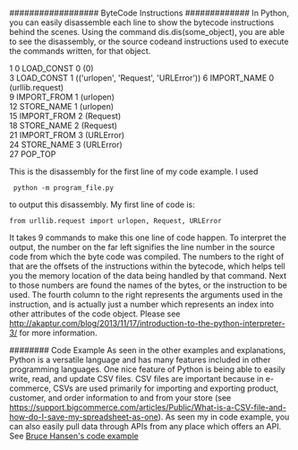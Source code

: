 
################## ByteCode Instructions #############
In Python, you can easily disassemble each line to show the bytecode instructions behind the scenes.
Using the command dis.dis(some_object), you are able to see the disassembly, or the source codeand instructions used to execute the commands written, for that object. 

  1          0 LOAD_CONST               0 (0)								   
             3 LOAD_CONST               1 (('urlopen', 'Request', 'URLError')) 
             6 IMPORT_NAME              0 (urllib.request)					   
             9 IMPORT_FROM              1 (urlopen)							   
             12 STORE_NAME               1 (urlopen)							
             15 IMPORT_FROM              2 (Request)							
             18 STORE_NAME               2 (Request)							
             21 IMPORT_FROM              3 (URLError)						   
             24 STORE_NAME               3 (URLError)						   
             27 POP_TOP        


This is the disassembly for the first line of my code example. I used

```
 python -m program_file.py 
```

 to output this disassembly. My first line of code is:

```
from urllib.request import urlopen, Request, URLError
```

It takes 9 commands to make this one line of code happen. To interpret the output, the number on the far left signifies the line number in the source code from which the byte code was compiled. The numbers to the right of that are the offsets of the instructions within the bytecode, which helps tell you the memory location of the data being handled by that command. Next to those numbers are found the names of the bytes, or the instruction to be used. The fourth column to the right represents the arguments used in the instruction, and is actually just a number which represents an index into other attributes of the code object. Please see http://akaptur.com/blog/2013/11/17/introduction-to-the-python-interpreter-3/ for more information. 

######## Code Example
As seen in the other examples and explanations, Python is a versatile language and has many features included in other programming languages. One nice feature of Python is being able to easily write, read, and update CSV files. CSV files are important because in e-commerce, CSVs are used primarily for importing and exporting product, customer, and order information to and from your store (see https://support.bigcommerce.com/articles/Public/What-is-a-CSV-file-and-how-do-I-save-my-spreadsheet-as-one). 
As seen my in code example, you can also easily pull data through APIs from any place which offers an API. See [Bruce Hansen's code example](ballapi.py)

